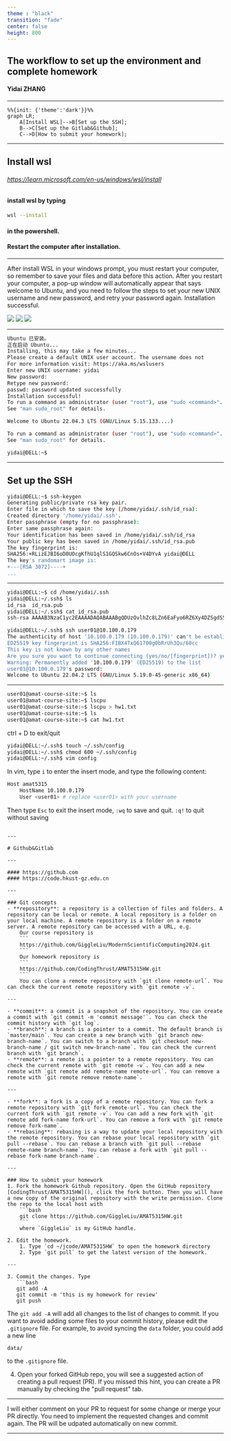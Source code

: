 ```yaml
---
theme : "black"
transition: "fade"
center: false
height: 800
---
```

<style>
    .reveal h1, .reveal h2, .reveal h3, .reveal h4, .reveal h5 {
                  text-transform: none;
		  }
    .reveal p {
        text-align: left;
    }
    .reveal ul {
        display: block;
    }
    .reveal ol {
        display: block;
    }
    .reveal p:has(> img){
        text-align: center;
    }
    h3 {
        border-bottom: 2px solid yellow;
        padding: 10px;
    }
</style>




## The workflow to set up the environment and complete homework 

#### Yidai ZHANG 

---

```mermaid
%%{init: {'theme':'dark'}}%%
graph LR;
    A[Install WSL]-->B[Set up the SSH];
    B-->C[Set up the Gitlab&Github];
    C-->D[How to submit your homework];
```

---

## Install wsl
###### https://learn.microsoft.com/en-us/windows/wsl/install 
#### install wsl by typing 

```bash
wsl --install
```

#### in the powershell.

#### Restart the computer after installation.

---

 After install WSL in your windows prompt, you must restart your computer, so remember to save your files and data before this action. After you restart your computer, a pop-up window will automatically appear that says welcome to Ubuntu, and you need to follow the steps to set your new UNIX username and new password, and retry your password again.
Installation successful.

![](2024-01-17-14-26-08.png)
![](2024-01-17-14-31-27.png)
![](2024-01-17-14-31-38.png)

---

~~~bash
Ubuntu 已安装。
正在启动 Ubuntu...
Installing, this may take a few minutes...
Please create a default UNIX user account. The username does not 
For more information visit: https://aka.ms/wslusers
Enter new UNIX username: yidai
New password:
Retype new password:
passwd: password updated successfully
Installation successful!
To run a command as administrator (user "root"), use "sudo <command>".
See "man sudo_root" for details.

Welcome to Ubuntu 22.04.3 LTS (GNU/Linux 5.15.133....)
~~~


~~~bash
To run a command as administrator (user "root"), use "sudo <command>".
See "man sudo_root" for details.

yidai@DELL:~$
~~~


---

## Set up the SSH
```bash
yidai@DELL:~$ ssh-keygen
Generating public/private rsa key pair.
Enter file in which to save the key (/home/yidai/.ssh/id_rsa):
Created directory '/home/yidai/.ssh'.
Enter passphrase (empty for no passphrase):
Enter same passphrase again:
Your identification has been saved in /home/yidai/.ssh/id_rsa
Your public key has been saved in /home/yidai/.ssh/id_rsa.pub
The key fingerprint is:
SHA256:+RLizEJBI6oD0UOcgKfhU1qlS1GQSkw6CnOs+V4DYvA yidai@DELL
The key's randomart image is:
+---[RSA 3072]----+
...

```


---

```bash
yidai@DELL:~$ cd /home/yidai/.ssh
yidai@DELL:~/.ssh$ ls
id_rsa  id_rsa.pub
yidai@DELL:~/.ssh$ cat id_rsa.pub
ssh-rsa AAAAB3NzaC1yc2EAAAADAQABAAABgQDUzOvlhZc8LZn6EaFyo6RZ6Xy4DZSgdS5oZ
``` 



```bash
yidai@DELL:~/.ssh$ ssh user01@10.100.0.179
The authenticity of host '10.100.0.179 (10.100.0.179)' can't be establish
ED25519 key fingerprint is SHA256:FIBX4TxQ61700g0bRrUh3Qu/60cc
This key is not known by any other names
Are you sure you want to continue connecting (yes/no/[fingerprint])? yes
Warning: Permanently added '10.100.0.179' (ED25519) to the list 
user01@10.100.0.179's password:
Welcome to Ubuntu 22.04.2 LTS (GNU/Linux 5.19.0-45-generic x86_64)
```


---

~~~bash
user01@amat-course-site:~$ ls
user01@amat-course-site:~$ lscpu
user01@amat-course-site:~$ lscpu > hw1.txt
user01@amat-course-site:~$ ls
user01@amat-course-site:~$ cat hw1.txt
~~~
ctrl + D to exit/quit

~~~bash
yidai@DELL:~/.ssh$ touch ~/.ssh/config
yidai@DELL:~/.ssh$ chmod 600 ~/.ssh/config
yidai@DELL:~/.ssh$ vim config
~~~

In vim, type `i` to enter the insert mode, and type the following content:
```bash
Host amat5315
    HostName 10.100.0.179
    User <user01> # replace <user01> with your username
```
Then type `Esc` to exit the insert mode, `:wq` to save and quit.
``:q!`` to quit without saving

```

---

# Github&Gitlab

---

#### https://github.com
#### https://code.hkust-gz.edu.cn

---

### Git concepts
- **repository**: a repository is a collection of files and folders. A repository can be local or remote. A local repository is a folder on your local machine. A remote repository is a folder on a remote server. A remote repository can be accessed with a URL, e.g.
    Our course repository is
    ```
    https://github.com/GiggleLiu/ModernScientificComputing2024.git
    ```
    Our homework repository is
    ```
    https://github.com/CodingThrust/AMAT5315HW.git
    ```
    You can clone a remote repository with `git clone remote-url`. You can check the current remote repository with `git remote -v`.

---

- **commit**: a commit is a snapshot of the repository. You can create a commit with `git commit -m 'commit message'`. You can check the commit history with `git log`.
- **branch**: a branch is a pointer to a commit. The default branch is `master/main`. You can create a new branch with `git branch new-branch-name`. You can switch to a branch with `git checkout new-branch-name / git switch new-branch-name`. You can check the current branch with `git branch`.
- **remote**: a remote is a pointer to a remote repository. You can check the current remote with `git remote -v`. You can add a new remote with `git remote add remote-name remote-url`. You can remove a remote with `git remote remove remote-name`.

---

- **fork**: a fork is a copy of a remote repository. You can fork a remote repository with `git fork remote-url`. You can check the current fork with `git remote -v`. You can add a new fork with `git remote add fork-name fork-url`. You can remove a fork with `git remote remove fork-name`.
- **rebasing**: rebasing is a way to update your local repository with the remote repository. You can rebase your local repository with `git pull --rebase`. You can rebase a branch with `git pull --rebase remote-name branch-name`. You can rebase a fork with `git pull --rebase fork-name branch-name`.

---

### How to submit your homework
1. Fork the homework Github repository. Open the GitHub repository [CodingThrust/AMAT5315HW](), click the fork button. Then you will have a new copy of the original repository with the write permission. Clone the repo to the local host with
    ```bash
    git clone https://github.com/GiggleLiu/AMAT5315HW.git
    ```
    where `GiggleLiu` is my GitHub handle.

2. Edit the homework.
    1. Type `cd ~/jcode/AMAT5315HW` to open the homework directory
    2. Type `git pull` to get the latest version of the homework.

---

3. Commit the changes. Type
   ```bash
   git add -A
   git commit -m 'this is my homework for review'
   git push
   ```
   The `git add -A` will add all changes to the list of changes to commit.
   If you want to avoid adding some files to your commit history, please edit the `.gitignore` file. For example, to avoid syncing the `data` folder, you could add a new line
   ```
   data/
   ```
   to the `.gitignore` file.

4. Open your forked GitHub repo, you will see a suggested action of creating a pull request (PR). If you missed this hint, you can create a PR manually by checking the "pull request" tab.

---

 I will either comment on your PR to request for some change or merge your PR directly. You need to implement the requested changes and commit again. The PR will be udpated automatically on new commit.

---

